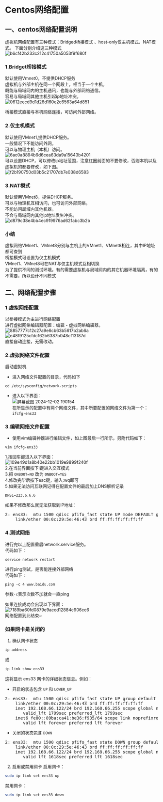 # Centos网络配置
## 一、centos网络配置说明
虚拟机网络配置有三种模式：Bridged桥接模式 、host-only仅主机模式、NAT模式。
下面分别介绍这三种模式  
![b6cf42b233c212c41750a5053f9f680f](https://github.com/user-attachments/assets/f9417abc-9203-4c34-960b-d870d8b91c74)  

### 1.Bridget桥接模式  
默认使用Vmnet0，不提供DHCP服务  
虚拟机与外部主机在同一个网段上，相当于一个主机。  
既能与局域网内的主机通讯，也能与外部网络通信。  
容易与局域网其他主机引起ip地址冲突。  
![0612eecd9d1d26d160e2c6563a64d851](https://github.com/user-attachments/assets/e50c4532-171f-47eb-befe-d833c09e7ecb)  

桥接模式直接与本机网络连接，可访问外部网络。  

### 2.仅主机模式
默认使用VMnet1,提供DHCP服务。  
一般情况下不能访问外网。  
可以与物理主机（本机）访问。  
![6ac0a8894b6d6cea63da9a15643b4201](https://github.com/user-attachments/assets/f5dd9c23-da85-488c-970a-de89cdf322b0)  
可以设置DHCP，可以修改ip地址范围，注意红圈前面的不要修改，否则本机以及虚拟机的都要修改，如下图。  
![f2b190750d03b5c21707db7e038d6583](https://github.com/user-attachments/assets/298904e9-86a8-4395-84f5-0bd8ca7540c0)  

### 3.NAT模式
默认使用VMnet8，提供DHCP服务。  
可以与物理机互相访问，也可访问外部网络。  
不能访问局域内其他机器。  
不会与局域网内其他ip地址发生冲突。  
![d879c38e4bb4ec919976ad621abc3b2b](https://github.com/user-attachments/assets/1aa1a06d-1fd7-466b-892e-42a63939ff0f)  

### 小结
虚拟网络VMnet1、VMnet8分别与主机上的VMnet1、VMnet8相连，其中IP地址都可查到  
桥接模式可设置为仅主机模式  
VMnet1、VMnet8可在NAT与仅主机模式互相切换  
为了提供不同的测试环境，有的需要虚拟机与局域网内的其它机器环境隔离，有的不需要，所以设计不同模式   

## 二、网络配置步骤
### 1.虚拟网络配置
以桥接模式为主进行网络配置  
进行虚拟网络编辑器配置：编辑 - 虚拟网络编辑器。  
![8857777c12c27a9e6cb63b5617b2ab6a](https://github.com/user-attachments/assets/7beefe8e-676a-4977-a872-2a81afc69b02)  
![e48f9125cfdc162b6387b048cf13187d](https://github.com/user-attachments/assets/63ace5ce-7e4e-448f-a2e2-78cccee06549)  
直接自动连接，无需改动。  
### 2.虚拟网络文件配置
启动虚拟机  
- 进入网络文件配置的目录，代码如下  
```
cd /etc/sysconfig/network-scripts
```
- 进入以下界面：  
![屏幕截图 2024-12-02 190154](https://github.com/user-attachments/assets/1c29f2e1-f8eb-4150-90d6-a7352e9259b2)  
在所显示的配置中有两个网络文件，其中所要配置的网络文件为第一个：`ifcfg-ens33`  

### 3.编辑网络文件配置
- 使用vim编辑神器进行编辑文件，如上图最后一行所示，另附代码如下：
```
vim ifcfg-ens33
```
1.按回车键进入以下界面：  
![109e49d1a8b40e22bb1019e9899f240f](https://github.com/user-attachments/assets/b152cbe2-4a4c-42c6-9bbb-cbf31ca8090e)  
2.在当前界面按下i键进入交互模式  
3.把 `ONBOOT=NO` 改为 `ONBOOT=YES`  
4.修改完毕后按下esc键，输入:wq即可  
5.如果无法访问互联网记得在配置文件的最后加上DNS解析记录
```
DNS1=223.6.6.6
```
如果不修改那么就无法获取到IP地址：
<pre>
2: ens33: <BROADCAST,MULTICAST,UP,LOWER_UP> mtu 1500 qdisc pfifo_fast state UP mode DEFAULT group default qlen 1000
    link/ether 00:0c:29:5e:46:43 brd ff:ff:ff:ff:ff:ff
</pre>

### 4.测试网络
进行完以上配置重启network.service服务。  
代码如下：  
```
service network restart
```
进行ping测试，是否能连接外部网络  
代码如下：  
```
ping -c 4 www.baidu.com
```
参数`-c`表示次数不加就会一直ping

如果连接成功会出现以下界面：  
![7189ba60fd0879e9accd12884c906cc6](https://github.com/user-attachments/assets/7e55f495-cc17-49b4-b0f8-c8c2dad88b14)  
网络配置到此结束~  

### 如果网卡是关闭的
1. 确认网卡状态
```bash
ip address
```
或
```bash
ip link show ens33
```
这将显示 ens33 网卡的详细状态信息。例如：
- 开启的状态包含 `UP` 和 `LOWER_UP`
<pre>
2: ens33: <BROADCAST,MULTICAST,UP,LOWER_UP> mtu 1500 qdisc pfifo_fast state UP group default qlen 1000
    link/ether 00:0c:29:5e:46:43 brd ff:ff:ff:ff:ff:ff
    inet 192.168.66.122/24 brd 192.168.66.255 scope global noprefixroute dynamic ens33
       valid_lft 1799sec preferred_lft 1799sec
    inet6 fe80::89ba:ca41:be36:f935/64 scope link noprefixroute 
       valid_lft forever preferred_lft forever
</pre>
- 关闭的状态包含 `DOWN`
<pre>
2: ens33: <BROADCAST,MULTICAST> mtu 1500 qdisc pfifo_fast state DOWN group default qlen 1000
    link/ether 00:0c:29:5e:46:43 brd ff:ff:ff:ff:ff:ff
    inet 192.168.66.122/24 brd 192.168.66.255 scope global noprefixroute dynamic ens33
       valid_lft 1618sec preferred_lft 1618sec
</pre>
2. 启用或禁用网卡
启用网卡：
```bash
sudo ip link set ens33 up
```
禁用网卡：
```bash
sudo ip link set ens33 down
```
